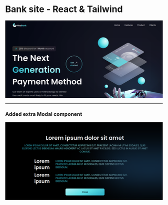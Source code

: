 # Bank site - React & Tailwind

![My Image](preview-bank.png)

<hr/>

### Added extra Modal component

![My Image](preview-bank-modal.png)
